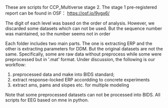 These are scripts for CCP_Multiverse stage 2. The stage 1 pre-registered report can be found in OSF： https://osf.io/9ygx6/

The digit of each level was based on the order of analysis. However, we discarded some datasets which can not be used. But the sequence number was maintained, so the number seems not in order

Each folder includes two main parts. The one is extracting ERP and the other is extracting parameters for DDM. 
But the original datasets are not the same. Specifically, some are raw data without preprocess while some were preprocessed but in '.mat' format.
Under discussion, the following is our workflow: 
  1) preprocessed data and make into BIDS standard;
  2) extract response-locked ERP accordding to concrete experiments
  3) extract ams, pams and slopes etc. for multiple modeling

Note that some preprocessed datasets can not be processed into BIDS.
All scripts for EEG based on mne in python.
